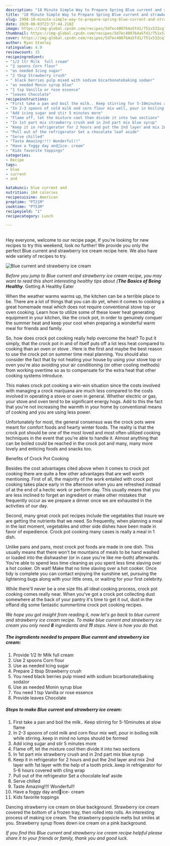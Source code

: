 ```yaml
---
description: "10 Minute Simple Way to Prepare Spring Blue current and strawberry ice cream"
title: "10 Minute Simple Way to Prepare Spring Blue current and strawberry ice cream"
slug: 2998-10-minute-simple-way-to-prepare-spring-blue-current-and-strawberry-ice-cream
date: 2020-08-03T23:57:44.210Z
image: https://img-global.cpcdn.com/recipes/5d7ec400764a5fd1/751x532cq70/blue-current-and-strawberry-ice-cream-recipe-main-photo.jpg
thumbnail: https://img-global.cpcdn.com/recipes/5d7ec400764a5fd1/751x532cq70/blue-current-and-strawberry-ice-cream-recipe-main-photo.jpg
cover: https://img-global.cpcdn.com/recipes/5d7ec400764a5fd1/751x532cq70/blue-current-and-strawberry-ice-cream-recipe-main-photo.jpg
author: Ryan Stanley
ratingvalue: 4.9
reviewcount: 15
recipeingredient:
- "1/2 ltr Milk  full cream"
- "2 spoons Corn flour"
- "as needed Icing sugar"
- "2 tbsp Strawberry crush"
- " black berries pulp mixed with sodium bicarbonatebaking sodaor"
- "as needed Monin syrup blue"
- "1 tsp Vanilla or rose essence"
- "leaves Chocolate"
recipeinstructions:
- "First take a pan and boil the milk.. Keep stirring for 5-10minutes at slow flame"
- "In 2-3 spoons of cold milk and corn flour mix well, pour in boiling milk while stirring..keep in mind no lumps should be formed"
- "Add icing sugar and stir 5 minutes more"
- "Flame off, let the mixture cool then divide it into two sections"
- "In 1st part mix strawberry crush and in 2nd part mix blue syrup"
- "Keep it in refrigerator for 2 hours and put the 2nd layer and mix 2nd layer with 1st layer with the help of a tooth prick..keep in refrigerator for 5-6 hours covered with cling wrap"
- "Pull out of the refrigerator Set a chocolate leaf aside"
- "Serve chilled"
- "Taste Amazing!!!! Wonderful!!"
- "Have a foggy day and🍦ice- cream"
- "Kids favorite toppings"
categories:
- Recipe
tags:
- blue
- current
- and

katakunci: blue current and 
nutrition: 164 calories
recipecuisine: American
preptime: "PT21M"
cooktime: "PT53M"
recipeyield: "1"
recipecategory: Lunch

---
```

<br>
Hey everyone, welcome to our recipe page, If you're looking for new recipes to try this weekend, look no further! We provide you only the perfect Blue current and strawberry ice cream recipe here. We also have wide variety of recipes to try.
<br>


![Blue current and strawberry ice cream](https://img-global.cpcdn.com/recipes/5d7ec400764a5fd1/751x532cq70/blue-current-and-strawberry-ice-cream-recipe-main-photo.jpg)

<i>Before you jump to Blue current and strawberry ice cream recipe, you may want to read this short interesting healthy tips about {<strong>The Basics of Being Healthy</strong>.</i>
Getting A Healthy Eater


When the weather warms warms up, the kitchen can be a terrible place to be. There are a lot of things that you can do yet, when it comes to cooking a great homemade meal which does not require conventional stove top or oven cooking. Learn how to utilize some of these lower heat generating equipment in your kitchen, like the crock pot, in order to genuinely conquer the summer heat and keep your cool when preparing a wonderful warm meal for friends and family.

So, how does crock pot cooking really help overcome the heat? To put it simply, that the crock pot in and of itself puts off a lot less heat compared to cooking than an oven or stove . Here is the first and maybe the best reason to use the crock pot on summer time meal planning. You should also consider the fact that by not heating your house by using your stove top or oven you're also avoiding your air conditioning (or other cooling methods) from working overtime so as to compensate for the extra heat that other cooking systems introduce.

This makes crock pot cooking a win-win situation since the costs involved with managing a crock marijuana are much less compared to the costs involved in operating a stove or oven in general. Whether electric or gas, your stove and oven tend to be significant energy hogs. Add to this the fact that you're not increasing the warmth in your home by conventional means of cooking and you are using less power.

Unfortunately for most, the general consensus was the crock pots were meant for comfort foods and hearty winter foods.  The reality is that the crock pot should be one of the most loved and most often utilized cooking techniques in the event that you're able to handle it.  Almost anything that can be boiled could be reached in the crock pot and many, many more lovely and enticing foods and snacks too.

Benefits of Crock Pot Cooking

Besides the cost advantages cited above when it comes to crock pot cooking there are quite a few other advantages that are well worth mentioning. First of all, the majority of the work entailed with crock pot cooking takes place early in the afternoon when you are refreshed instead of at the end of a hectic work or perform day. This usually means that you are less inclined to forget an ingredient or make other mistakes that frequently occur as we prepare a dinner once we are exhausted in the activities of our day.

Second, many great crock pot recipes include the vegetables that insure we are getting the nutrients that we need. So frequently, when planning a meal in the last moment, vegetables and other side dishes have been made in favor of expedience. Crock pot cooking many cases is really a meal in 1 dish.

 Unlike pans and pans, most crock pot foods are made in one dish. This usually means that there won't be mountains of meals to be hand washed or loaded into the dishwasher (or in case you're like me-both) afterwards. You're able to spend less time cleaning as you spent less time slaving over a hot cooker. Oh wait! Make that no time slaving over a hot cooker. Once tidy is complete you can contact enjoying the sunshine set, pursuing the lightening bugs along with your little ones, or waiting for your first celebrity.

While there'll never be a one size fits all ideal cooking process, crock pot cooking comes really near. When you've got a crock pot collecting dust somewhere at the back of your pantry it's time to get it out, dust in the offand dig some fantastic summertime crock pot cooking recipes.


<i>We hope you got insight from reading it, now let's go back to blue current and strawberry ice cream recipe. To make blue current and strawberry ice cream you only need <strong>8</strong> ingredients and <strong>11</strong> steps. Here is how you do that.
</i>

##### The ingredients needed to prepare Blue current and strawberry ice cream:

1. Provide 1/2 ltr Milk  full cream
1. Use 2 spoons Corn flour
1. Use as needed Icing sugar
1. Prepare 2 tbsp Strawberry crush
1. You need  black berries pulp mixed with sodium bicarbonate(baking soda)or
1. Use as needed Monin syrup blue
1. You need 1 tsp Vanilla or rose essence
1. Provide leaves Chocolate


##### Steps to make Blue current and strawberry ice cream:

1. First take a pan and boil the milk.. Keep stirring for 5-10minutes at slow flame
1. In 2-3 spoons of cold milk and corn flour mix well, pour in boiling milk while stirring..keep in mind no lumps should be formed
1. Add icing sugar and stir 5 minutes more
1. Flame off, let the mixture cool then divide it into two sections
1. In 1st part mix strawberry crush and in 2nd part mix blue syrup
1. Keep it in refrigerator for 2 hours and put the 2nd layer and mix 2nd layer with 1st layer with the help of a tooth prick..keep in refrigerator for 5-6 hours covered with cling wrap
1. Pull out of the refrigerator Set a chocolate leaf aside
1. Serve chilled
1. Taste Amazing!!!! Wonderful!!
1. Have a foggy day and🍦ice- cream
1. Kids favorite toppings


Dancing strawberry ice cream on blue background. Strawberry ice cream covered the bottom of a frozen tray, then rolled into rolls. An interesting process of making ice cream. The strawberry popsicle melts but smiles at you. Strawberry syrup flows down ice cream on a pink background. 

<i>If you find this Blue current and strawberry ice cream recipe helpful please share it to your friends or family, thank you and good luck.</i>
